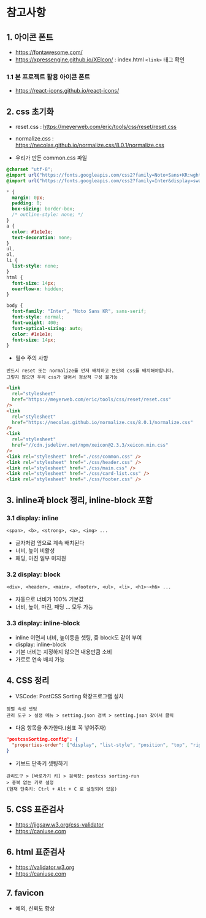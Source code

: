 # 참고사항

## 1. 아이콘 폰트

- https://fontawesome.com/
- https://xpressengine.github.io/XEIcon/
  : index.html `<link>` 태그 확인

### 1.1 본 프로젝트 활용 아이콘 폰트

- https://react-icons.github.io/react-icons/

## 2. css 초기화

- reset.css
  : https://meyerweb.com/eric/tools/css/reset/reset.css
- normalize.css
  : https://necolas.github.io/normalize.css/8.0.1/normalize.css

- 우리가 만든 common.css 파일

```css
@charset "utf-8";
@import url("https://fonts.googleapis.com/css2?family=Noto+Sans+KR:wght@100..900&display=swap");
@import url("https://fonts.googleapis.com/css2?family=Inter&display=swap");

* {
  margin: 0px;
  padding: 0;
  box-sizing: border-box;
  /* outline-style: none; */
}
a {
  color: #1e1e1e;
  text-decoration: none;
}
ul,
ol,
li {
  list-style: none;
}
html {
  font-size: 14px;
  overflow-x: hidden;
}

body {
  font-family: "Inter", "Noto Sans KR", sans-serif;
  font-style: normal;
  font-weight: 400;
  font-optical-sizing: auto;
  color: #1e1e1e;
  font-size: 14px;
}
```

- 필수 주의 사항

```
반드시 reset 또는 normalize를 먼저 배치하고 본인의 css를 배치해야합니다.
그렇지 않으면 우리 css가 덮어서 정상적 구성 불가능
```

```html
<link
  rel="stylesheet"
  href="https://meyerweb.com/eric/tools/css/reset/reset.css"
/>
<link
  rel="stylesheet"
  href="https://necolas.github.io/normalize.css/8.0.1/normalize.css"
/>
<link
  rel="stylesheet"
  href="//cdn.jsdelivr.net/npm/xeicon@2.3.3/xeicon.min.css"
/>
<link rel="stylesheet" href="./css/common.css" />
<link rel="stylesheet" href="./css/header.css" />
<link rel="stylesheet" href="./css/main.css" />
<link rel="stylesheet" href="./css/card-list.css" />
<link rel="stylesheet" href="./css/footer.css" />
```

## 3. inline과 block 정리, inline-block 포함

### 3.1 display: inline

```
<span>, <b>, <strong>, <a>, <img> ...
```

- 글자처럼 옆으로 계속 배치된다
- 너비, 높이 비활성
- 패딩, 마진 일부 미지원

### 3.2 display: block

```
<div>, <header>, <main>, <footer>, <ul>, <li>, <h1>~<h6> ...
```

- 자동으로 너비가 100% 기본값
- 너비, 높이, 마진, 패딩 ... 모두 가능

### 3.3 display: inline-block

- inline 이면서 너비, 높이등을 셋팅, 즞 block도 같이 부여
- display: inline-block
- 기본 너비는 지정하지 않으면 내용만큼 소비
- 가로로 연속 배치 가능

## 4. CSS 정리

- VSCode: PostCSS Sorting 확장프로그램 설치

```
정렬 속성 셋팅
관리 도구 > 설정 메뉴 > setting.json 검색 > setting.json 찾아서 클릭
```

- 다음 항목을 추가한다.(쉼표 꼭 넣어주자)

```json
"postcssSorting.config": {
  "properties-order": ["display", "list-style", "position", "top", "right", "bottom", "left", "float", "clear", "width", "height", "padding", "margin", "border", "background", "color", "font", "font-weight", "font-size", "line-height", "font-family", "letter-spacing", "text-decoration", "text-align", "verticla-align", "white-space", "content", "animation"]
}
```

- 키보드 단축키 셋팅하기

```
관리도구 > [바로가기 키] > 검색창: postcss sorting-run
> 중복 없는 키로 설정
(현재 단축키: Ctrl + Alt + C 로 설정되어 있음)
```

## 5. CSS 표준검사

- https://jigsaw.w3.org/css-validator
- https://caniuse.com

## 6. html 표준검사

- https://validator.w3.org
- https://caniuse.com

## 7. favicon

- 예의, 신뢰도 향상
